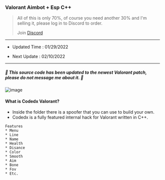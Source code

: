 ###  Valorant Aimbot + Esp C++ 
> All of this is only 70%, of course you need another 30% and I'm selling it, please log in to Discord to order.
> 
> Join  [Discord](https://discord.gg/u4HvuaUwB2)

***

- Updated Time : 01/29/2022 

- Next Update : 02/10/2022

***


##### 🔺 This source code has been updated to the newest Valorant patch, please do not message me about it. 🔺

![image](https://user-images.githubusercontent.com/96410571/147380460-77ab6505-ad0c-4b65-88ba-816b91dd454f.png)


#### What is Codedx Valorant?

 - Inside the folder there is a spoofer that you can use to build your own. 
 - Codedx is a fully featured internal hack for Valorant written in C++.

```
Features
* Menu
* Line
* Name
* Health
* Disance
* Color
* Smooth
* Aim
* Bone
* Fov
* Etc.
```

